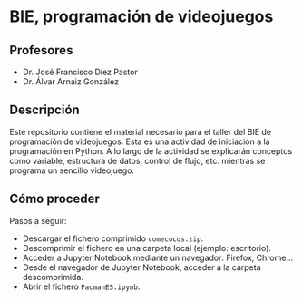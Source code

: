 # BIE, programación de videojuegos

## Profesores
- Dr. José Francisco Díez Pastor
- Dr. Álvar Arnaiz González

## Descripción
Este repositorio contiene el material necesario para el taller del BIE de programación de videojuegos.
Esta es una actividad de iniciación a la programación en Python. 
A lo largo de la actividad se explicarán conceptos como variable, estructura de datos, control de flujo, etc. mientras se programa un sencillo videojuego.

## Cómo proceder
Pasos a seguir:
- Descargar el fichero comprimido ```comecocos.zip```.
- Descomprimir el fichero en una carpeta local (ejemplo: escritorio).
- Acceder a Jupyter Notebook mediante un navegador: Firefox, Chrome...
- Desde el navegador de Jupyter Notebook, acceder a la carpeta descomprimida.
- Abrir el fichero ```PacmanES.ipynb```.

